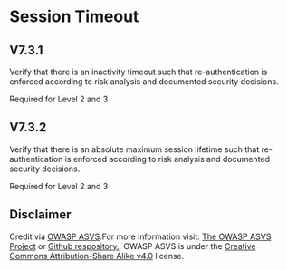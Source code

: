 # Session Timeout
## V7.3.1
Verify that there is an inactivity timeout such that re-authentication is enforced according to risk analysis and documented security decisions.
Required for Level 2 and 3
## V7.3.2
Verify that there is an absolute maximum session lifetime such that re-authentication is enforced according to risk analysis and documented security decisions.
Required for Level 2 and 3
## Disclaimer
Credit via [OWASP ASVS](https://owasp.org/www-project-application-security-verification-standard/).For more information visit: [The OWASP ASVS Project](https://owasp.org/www-project-application-security-verification-standard/) or [Github respository.](https://github.com/OWASP/ASVS). OWASP ASVS is under the [Creative Commons Attribution-Share Alike v4.0](https://github.com/OWASP/ASVS/blob/v5.0.0/LICENSE.md) license.
